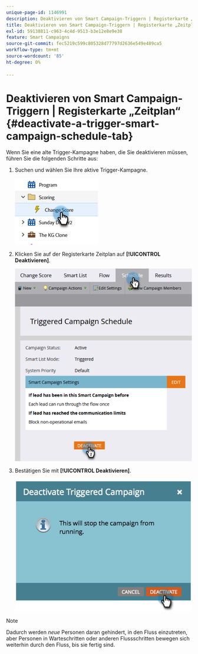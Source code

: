 ```yaml
---
unique-page-id: 1146991
description: Deaktivieren von Smart Campaign-Triggern | Registerkarte „Zeitplan“ - Marketo-Dokumente - Produktdokumentation
title: Deaktivieren von Smart Campaign-Triggern | Registerkarte „Zeitplan“
exl-id: 59138811-c963-4c4d-9513-b3e12e8e9e38
feature: Smart Campaigns
source-git-commit: fec5219c599c805328d77797d2636e549e489ca5
workflow-type: tm+mt
source-wordcount: '85'
ht-degree: 0%

---
```


# Deaktivieren von Smart Campaign-Triggern | Registerkarte „Zeitplan“ {#deactivate-a-trigger-smart-campaign-schedule-tab}

Wenn Sie eine alte Trigger-Kampagne haben, die Sie deaktivieren müssen, führen Sie die folgenden Schritte aus:

1. Suchen und wählen Sie Ihre aktive Trigger-Kampagne.

   ![](assets/deactivate-a-trigger-smart-campaign-schedule-tab-1.png)

1. Klicken Sie auf der Registerkarte Zeitplan auf **[!UICONTROL Deaktivieren]**.

   ![](assets/deactivate-a-trigger-smart-campaign-schedule-tab-2.png)

1. Bestätigen Sie mit **[!UICONTROL Deaktivieren]**.

   ![](assets/deactivate-a-trigger-smart-campaign-schedule-tab-3.png)

>[!NOTE]
>
>Dadurch werden _neue_ Personen daran gehindert, in den Fluss einzutreten, aber Personen in Warteschritten oder anderen Flussschritten bewegen sich weiterhin durch den Fluss, bis sie fertig sind.
